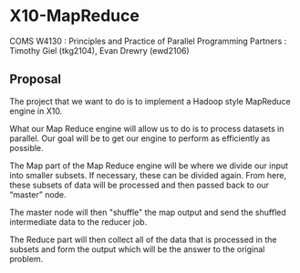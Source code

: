 X10-MapReduce
=============
COMS W4130 : Principles and Practice of Parallel Programming
Partners : Timothy Giel (tkg2104), Evan Drewry (ewd2106)

Proposal
--------
The project that we want to do is to implement a Hadoop style MapReduce engine
in X10.

What our Map Reduce engine will allow us to do is to process datasets in
parallel.  Our goal will be to get our engine to perform as efficiently as
possible.

The Map part of the Map Reduce engine will be where we divide our input into
smaller subsets.  If necessary, these can be divided again.  From here, these
subsets of data will be processed and then passed back to our “master” node.

The master node will then "shuffle" the map output and send the shuffled
intermediate data to the reducer job.

The Reduce part will then collect all of the data that is processed in the
subsets and form the output which will be the answer to the original problem.
